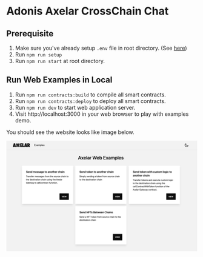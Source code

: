 # Adonis Axelar CrossChain Chat

## Prerequisite

1. Make sure you've already setup `.env` file in root directory. (See [here](../README.md#set-environment-variables))
2. Run `npm run setup`
3. Run `npm run start` at root directory.

## Run Web Examples in Local

1. Run `npm run contracts:build` to compile all smart contracts.
2. Run `npm run contracts:deploy` to deploy all smart contracts.
3. Run `npm run dev` to start web application server.
4. Visit http://localhost:3000 in your web browser to play with examples demo.

You should see the website looks like image below.

![examples-web](./docs/examples-web.png)
